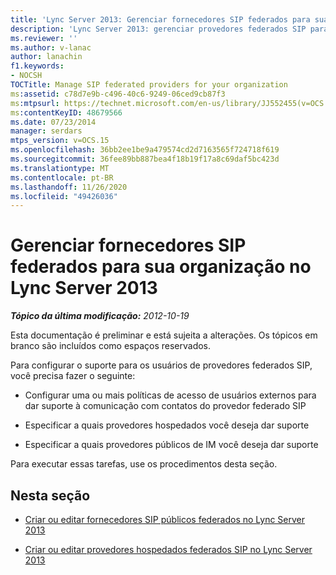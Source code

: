 ```yaml
---
title: 'Lync Server 2013: Gerenciar fornecedores SIP federados para sua organização'
description: 'Lync Server 2013: gerenciar provedores federados SIP para a sua organização.'
ms.reviewer: ''
ms.author: v-lanac
author: lanachin
f1.keywords:
- NOCSH
TOCTitle: Manage SIP federated providers for your organization
ms:assetid: c78d7e9b-c496-40c6-9249-06ced9cb87f3
ms:mtpsurl: https://technet.microsoft.com/en-us/library/JJ552455(v=OCS.15)
ms:contentKeyID: 48679566
ms.date: 07/23/2014
manager: serdars
mtps_version: v=OCS.15
ms.openlocfilehash: 36bb2ee1be9a479574cd2d7163565f724718f619
ms.sourcegitcommit: 36fee89bb887bea4f18b19f17a8c69daf5bc423d
ms.translationtype: MT
ms.contentlocale: pt-BR
ms.lasthandoff: 11/26/2020
ms.locfileid: "49426036"
---
```

# <a name="manage-sip-federated-providers-for-your-organization-in-lync-server-2013"></a>Gerenciar fornecedores SIP federados para sua organização no Lync Server 2013

<div data-xmlns="http://www.w3.org/1999/xhtml">

<div class="topic" data-xmlns="http://www.w3.org/1999/xhtml" data-msxsl="urn:schemas-microsoft-com:xslt" data-cs="https://msdn.microsoft.com/">

<div data-asp="https://msdn2.microsoft.com/asp">



</div>

<div id="mainSection">

<div id="mainBody">

<span> </span>

_**Tópico da última modificação:** 2012-10-19_

Esta documentação é preliminar e está sujeita a alterações. Os tópicos em branco são incluídos como espaços reservados.

Para configurar o suporte para os usuários de provedores federados SIP, você precisa fazer o seguinte:

  - Configurar uma ou mais políticas de acesso de usuários externos para dar suporte à comunicação com contatos do provedor federado SIP

  - Especificar a quais provedores hospedados você deseja dar suporte

  - Especificar a quais provedores públicos de IM você deseja dar suporte

Para executar essas tarefas, use os procedimentos desta seção.

<div>

## <a name="in-this-section"></a>Nesta seção

  - [Criar ou editar fornecedores SIP públicos federados no Lync Server 2013](lync-server-2013-create-or-edit-public-sip-federated-providers.md)

  - [Criar ou editar provedores hospedados federados SIP no Lync Server 2013](lync-server-2013-create-or-edit-hosted-sip-federated-providers.md)

</div>

</div>

<span> </span>

</div>

</div>

</div>

